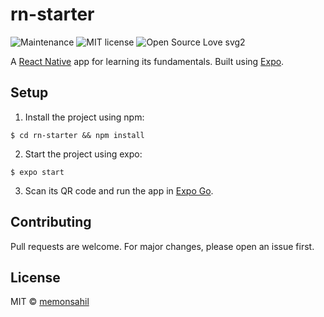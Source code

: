 # rn-starter

![Maintenance](https://img.shields.io/badge/Maintained%3F-no-red.svg)
![MIT license](https://img.shields.io/badge/License-MIT-blue.svg)
![Open Source Love svg2](https://badges.frapsoft.com/os/v2/open-source.svg?v=103)

A [React Native](https://reactnative.dev/) app for learning its fundamentals. Built using [Expo](https://expo.io).

## Setup

1. Install the project using npm:

````
$ cd rn-starter && npm install
````

2. Start the project using expo:

````
$ expo start
````

3. Scan its QR code and run the app in [Expo Go](https://expo.io/client).

## Contributing

Pull requests are welcome. For major changes, please open an issue first.

## License

MIT &copy; [memonsahil](https://github.com/memonsahil)
